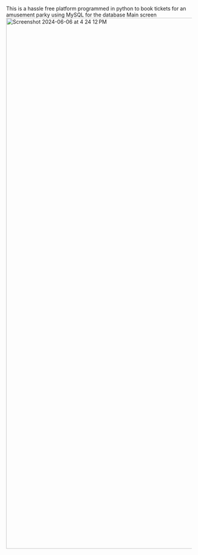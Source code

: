 This is a hassle free platform programmed in python to book tickets for an amusement parky using MySQL for the database
Main screen
<img width="1440" alt="Screenshot 2024-06-06 at 4 24 12 PM" src="https://github.com/rudra-02/AmusementPark/assets/92135723/fa4b0653-9448-4b88-a7f8-c0c6f9c6accf">

